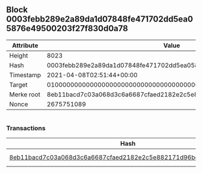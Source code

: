 ## Block 0003febb289e2a89da1d07848fe471702dd5ea05876e49500203f27f830d0a78

Attribute | Value
--- | ---
Height | 8023
Hash | 0003febb289e2a89da1d07848fe471702dd5ea05876e49500203f27f830d0a78
Timestamp | 2021-04-08T02:51:44+00:00
Target | 0100000000000000000000000000000000000000000000000000000000000000
Merke root | 8eb11bacd7c03a068d3c6a6687cfaed2182e2c5e882171d96bde8f012dc0347b
Nonce | 2675751089

```

```

### Transactions

Hash | Amount
--- | ---
[8eb11bacd7c03a068d3c6a6687cfaed2182e2c5e882171d96bde8f012dc0347b](8eb11bacd7c03a068d3c6a6687cfaed2182e2c5e882171d96bde8f012dc0347b.md) | 10.00000000 SKEPTI 
